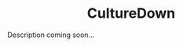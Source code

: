 <div style="text-align: center">
    <h1>CultureDown</h1>
</div>

<p>Description coming soon...</p>
